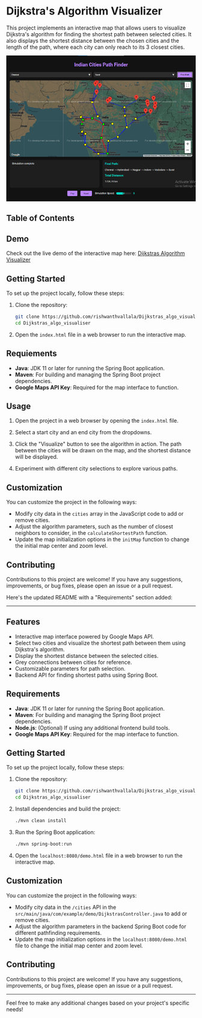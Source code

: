 
# Dijkstra's Algorithm Visualizer

This project implements an interactive map that allows users to visualize Dijkstra's algorithm for finding the shortest path between selected cities. It also displays the shortest distance between the chosen cities and the length of the path, where each city can only reach to its 3 closest cities.

![Screenshot](image.png)

## Table of Contents



## Demo

Check out the live demo of the interactive map here: [Dijkstras Algorithm Visualizer](https://rishwanthvallala.github.io/Dijkstras_algo_visualiser/)


## Getting Started

To set up the project locally, follow these steps:

1. Clone the repository:
   ```sh
   git clone https://github.com/rishwanthvallala/Dijkstras_algo_visualiser.git
   cd Dijkstras_algo_visualiser
   ```

2. Open the `index.html` file in a web browser to run the interactive map.

## Requiements

- **Java**: JDK 11 or later for running the Spring Boot application.
- **Maven**: For building and managing the Spring Boot project dependencies.
- **Google Maps API Key**: Required for the map interface to function.

## Usage

1. Open the project in a web browser by opening the `index.html` file.

2. Select a start city and an end city from the dropdowns.

3. Click the "Visualize" button to see the algorithm in action. The path between the cities will be drawn on the map, and the shortest distance will be displayed.

4. Experiment with different city selections to explore various paths.

## Customization

You can customize the project in the following ways:

- Modify city data in the `cities` array in the JavaScript code to add or remove cities.
- Adjust the algorithm parameters, such as the number of closest neighbors to consider, in the `calculateShortestPath` function.
- Update the map initialization options in the `initMap` function to change the initial map center and zoom level.

## Contributing

Contributions to this project are welcome! If you have any suggestions, improvements, or bug fixes, please open an issue or a pull request.











Here's the updated README with a "Requirements" section added:

---

## Features

- Interactive map interface powered by Google Maps API.
- Select two cities and visualize the shortest path between them using Dijkstra's algorithm.
- Display the shortest distance between the selected cities.
- Grey connections between cities for reference.
- Customizable parameters for path selection.
- Backend API for finding shortest paths using Spring Boot.

## Requirements

- **Java**: JDK 11 or later for running the Spring Boot application.
- **Maven**: For building and managing the Spring Boot project dependencies.
- **Node.js**: (Optional) If using any additional frontend build tools.
- **Google Maps API Key**: Required for the map interface to function.

## Getting Started

To set up the project locally, follow these steps:

1. Clone the repository:
   ```sh
   git clone https://github.com/rishwanthvallala/Dijkstras_algo_visualiser.git
   cd Dijkstras_algo_visualiser
   ```

2. Install dependencies and build the project:
   ```sh
   ./mvn clean install
   ```

3. Run the Spring Boot application:
   ```sh
   ./mvn spring-boot:run
   ```

4. Open the `localhost:8080/demo.html` file in a web browser to run the interactive map.


## Customization

You can customize the project in the following ways:

- Modify city data in the `/cities` API in the `src/main/java/com/example/demo/DijkstrasController.java` to add or remove cities.
- Adjust the algorithm parameters in the backend Spring Boot code for different pathfinding requirements.
- Update the map initialization options in the `localhost:8080/demo.html` file to change the initial map center and zoom level.

## Contributing

Contributions to this project are welcome! If you have any suggestions, improvements, or bug fixes, please open an issue or a pull request.

---

Feel free to make any additional changes based on your project's specific needs!